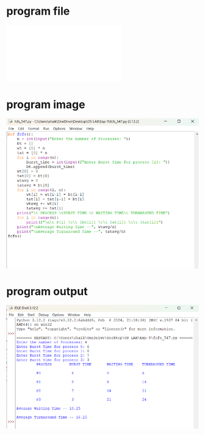 # program file
![program file](fcfs.py)

# program image
![program image](fcfs_program.png)

# program output
![program output](fcfs_output.png)
